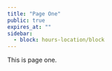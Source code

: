 ```yaml
---
title: "Page One"
public: true
expires_at: ""
sidebar:
  - block: hours-location/block
---
```


This is page one.
